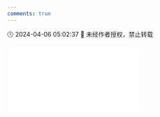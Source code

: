 ```yaml
---
comments: true
---
```


🕓 2024-04-06 05:02:37 🚫 未经作者授权，禁止转载

<div class="video-container">
<iframe src="//player.bilibili.com/player.html?isOutside=true&aid=1502620415&bvid=BV1uD421W7eh&cid=1495346404&p=1&high_quality=1" scrolling="no" border="0" frameborder="no" framespacing="0" allowfullscreen="true"></iframe>
</div>
